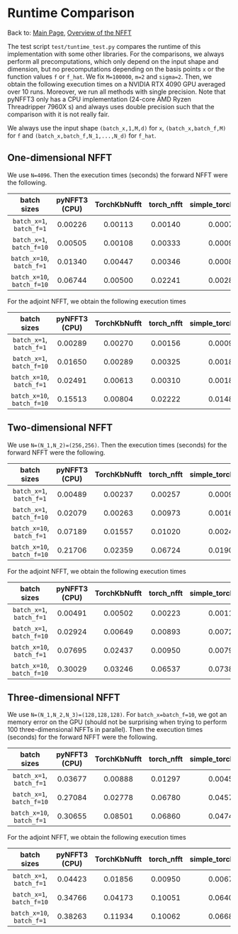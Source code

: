 # Runtime Comparison

Back to: [Main Page](../../readme.md), [Overview of the NFFT](overview.md)

The test script `test/tuntime_test.py` compares the runtime of this implementation with some other libraries.
For the comparisons, we always perform all precomputations, which only depend on the input shape and dimension,
but no precomputations depending on the basis points `x` or the function values `f` or `f_hat`.
We fix `M=100000`, `m=2` and `sigma=2`. Then, we obtain the following execution times on a NVIDIA RTX 4090 GPU averaged over 10 runs. 
Moreover, we run all methods with single precision. Note that pyNFFT3 only has a CPU implementation (24-core AMD Ryzen Threadripper 7960X s) and
always uses double precision such that the comparison with it is not really fair.

We always use the input shape `(batch_x,1,M,d)` for `x`, `(batch_x,batch_f,M)` for `f` and `(batch_x,batch_f,N_1,...,N_d)` for `f_hat`.

## One-dimensional NFFT

We use `N=4096`. Then the execution times (seconds) the forward NFFT were the following.

| batch sizes | pyNFFT3 (CPU) | TorchKbNufft | torch_nfft | simple_torch_NFFT |
| :---: | :---: | :---: | :---: | :---: |
| `batch_x=1`, `batch_f=1` | 0.00226 | 0.00113 | 0.00140 | 0.00078 |
| `batch_x=1`, `batch_f=10` | 0.00505 | 0.00108 | 0.00333 | 0.00096 |
| `batch_x=10`, `batch_f=1` | 0.01340 | 0.00447 | 0.00346 | 0.00085 |
| `batch_x=10`, `batch_f=10` | 0.06744 | 0.00500 | 0.02241 | 0.00288 |

For the adjoint NFFT, we obtain the following execution times

| batch sizes | pyNFFT3 (CPU) | TorchKbNufft | torch_nfft | simple_torch_NFFT |
| :---: | :---: | :---: | :---: | :---: |
| `batch_x=1`, `batch_f=1` | 0.00289 | 0.00270 | 0.00156 | 0.00091 |
| `batch_x=1`, `batch_f=10` | 0.01650 | 0.00289 | 0.00325 | 0.00183 |
| `batch_x=10`, `batch_f=1` | 0.02491 | 0.00613 | 0.00310 | 0.00183 |
| `batch_x=10`, `batch_f=10` | 0.15513 | 0.00804 | 0.02222 | 0.01483 |

## Two-dimensional NFFT

We use `N=(N_1,N_2)=(256,256)`. Then the execution times (seconds) for the forward NFFT were the following.

| batch sizes | pyNFFT3 (CPU) | TorchKbNufft | torch_nfft | simple_torch_NFFT |
| :---: | :---: | :---: | :---: | :---: |
| `batch_x=1`, `batch_f=1` | 0.00489 | 0.00237 | 0.00257 | 0.00092 |
| `batch_x=1`, `batch_f=10` | 0.02079 | 0.00263 | 0.00973 | 0.00168 |
| `batch_x=10`, `batch_f=1` | 0.07189 | 0.01557 | 0.01020 | 0.00240 |
| `batch_x=10`, `batch_f=10` | 0.21706 | 0.02359 | 0.06724 | 0.01905 |

For the adjoint NFFT, we obtain the following execution times

| batch sizes | pyNFFT3 (CPU) | TorchKbNufft | torch_nfft | simple_torch_NFFT |
| :---: | :---: | :---: | :---: | :---: |
| `batch_x=1`, `batch_f=1` | 0.00491 | 0.00502 | 0.00223 | 0.00117 |
| `batch_x=1`, `batch_f=10` | 0.02924 | 0.00649 | 0.00893 | 0.00725 |
| `batch_x=10`, `batch_f=1` | 0.07695 | 0.02437 | 0.00950 | 0.00791 |
| `batch_x=10`, `batch_f=10` | 0.30029 | 0.03246 | 0.06537 | 0.07389 |

## Three-dimensional NFFT

We use `N=(N_1,N_2,N_3)=(128,128,128)`. For `batch_x=batch_f=10`, we got an memory error on the GPU 
(should not be surprising when trying to perform 100 three-dimensional NFFTs in parallel).
Then the execution times (seconds) for the forward NFFT were the following.

| batch sizes | pyNFFT3 (CPU) | TorchKbNufft | torch_nfft | simple_torch_NFFT |
| :---: | :---: | :---: | :---: | :---: |
| `batch_x=1`, `batch_f=1` | 0.03677 | 0.00888 | 0.01297 | 0.00458 |
| `batch_x=1`, `batch_f=10` | 0.27084 | 0.02778 | 0.06780 | 0.04576 |
| `batch_x=10`, `batch_f=1` | 0.30655 | 0.08501 | 0.06860 | 0.04744 |

For the adjoint NFFT, we obtain the following execution times

| batch sizes | pyNFFT3 (CPU) | TorchKbNufft | torch_nfft | simple_torch_NFFT |
| :---: | :---: | :---: | :---: | :---: |
| `batch_x=1`, `batch_f=1` | 0.04423 | 0.01856 | 0.00950 | 0.00675 |
| `batch_x=1`, `batch_f=10` | 0.34766 | 0.04173 | 0.10051 | 0.06409 |
| `batch_x=10`, `batch_f=1` | 0.38263 | 0.11934 | 0.10062 | 0.06685 |
